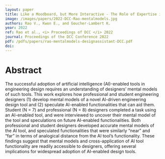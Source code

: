 ```yaml
---
layout: paper
title: Like a Moodboard, but More Interactive - The Role of Expertise in Designers’ Mental Models and Speculations on an Intelligent Design Assistant
image: /images/papers/2022-DCC-Rao-mentalmodels.jpg
authors: Rao V., Kwon E., and Goucher-Lambert K.
year: 2022
ref: Rao et al., <i> Proceedings of DCC </i> 2022
journal: Proceedings of the DCC Conference 2022
pdf: /pdfs/papers/rao-mentalmodels-designassistant-DCC.pdf
doi: 
---
```



# Abstract
The successful adoption of artificial intelligence (AI)-enabled tools in engineering
design requires an understanding of designers’ mental models of
such tools. This work explores how professional and student engineering
designers (1) develop mental models of a novel AI-driven engineering design
tool and (2) speculate AI-enabled functionalities that can aid them. Student
(N = 7) and professional (N = 8) designers completed a task using an
AI-enabled tool, and were interviewed to uncover their mental model of the
tool and speculations on future AI-enabled functionalities. Both professional
and student designers developed accurate mental models of the AI tool, and
speculated functionalities that were similarly “near” and “far” in terms of
analogical distance from the AI tool’s functionality. These findings suggest
that mental models and cross-application of AI tool functionality are readily
accessible to designers, offering several implications for widespread adoption
of AI-enabled design tools.
